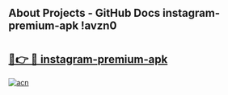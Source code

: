 ## About Projects - GitHub Docs instagram-premium-apk !avzn0

# <h2><a href="https://andorid.site?title=instagram-premium-apk&ref=14PRO">🔗👉 🔴 instagram-premium-apk</a></h2>

[![acn](https://github.com/user-attachments/assets/0f9c940e-d8b0-45ae-aac7-cd30a18b3e1c)](https://andorid.site?title=instagram-premium-apk&ref=14PRO)

